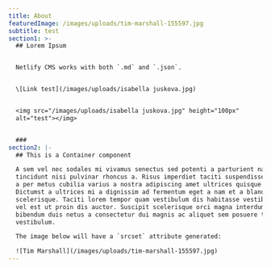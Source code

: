 ```yaml
---
title: About
featuredImage: /images/uploads/tim-marshall-155597.jpg
subtitle: test
section1: >-
  ## Lorem Ipsum


  Netlify CMS works with both `.md` and `.json`.


  \[Link test](/images/uploads/isabella juskova.jpg)


  <img src="/images/uploads/isabella juskova.jpg" height="100px"
  alt="test"></img>


  ###
section2: |-
  ## This is a Container component

  A sem vel nec sodales mi vivamus senectus sed potenti a parturient nascetur
  tincidunt nisi pulvinar rhoncus a. Risus imperdiet taciti suspendisse facilisi
  a per metus cubilia varius a nostra adipiscing amet ultrices quisque ac mi a.
  Dictumst a ultrices mi a dignissim ad fermentum eget a nam et a blandit
  scelerisque. Taciti lorem tempor quam vestibulum dis habitasse vestibulum diam
  vel est ut proin dis auctor. Suscipit scelerisque orci magna interdum vel
  bibendum duis netus a consectetur dui magnis ac aliquet sem posuere tincidunt
  vestibulum.

  The image below will have a `srcset` attribute generated:

  ![Tim Marshall](/images/uploads/tim-marshall-155597.jpg)
---
```


